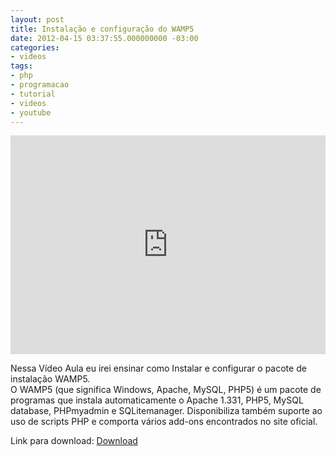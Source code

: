 ```yaml
---
layout: post
title: Instalação e configuração do WAMP5
date: 2012-04-15 03:37:55.000000000 -03:00
categories:
- videos
tags:
- php
- programacao
- tutorial
- videos
- youtube
---
```


<div class="video-responsive">
  <iframe src="http://www.youtube.com/embed/at1wIFNeBbQ" frameborder="0" width="100%" height="350"></iframe>
</div>

Nessa Vídeo Aula eu irei ensinar como Instalar e configurar o pacote de instalação WAMP5.<br />
O WAMP5 (que significa Windows, Apache, MySQL, PHP5) é um pacote de programas que instala automaticamente o Apache 1.331, PHP5, MySQL database, PHPmyadmin e SQLitemanager. Disponibiliza também suporte ao uso de scripts PHP e comporta vários add-ons encontrados no site oficial.

Link para download: <a href="http://www.wampserver.com/en/#download-wrapper">Download</a>
